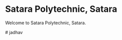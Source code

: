 <!DOCTYPE html>
<html>
<head>
  <title>Satara Polytechnic, Satara</title>
</head>
<body>
  <h1>Satara Polytechnic, Satara</h1>
  <p>Welcome to Satara Polytechnic, Satara.</p>
</body>
</html>
# jadhav
